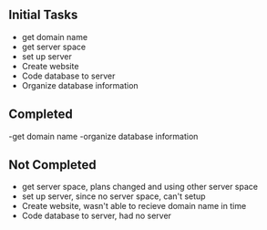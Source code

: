 ## Initial Tasks
- get domain name
- get server space
- set up server
- Create website
- Code database to server
- Organize database information

## Completed
-get domain name
-organize database information

## Not Completed
- get server space, plans changed and using other server space
- set up server, since no server space, can't setup
- Create website, wasn't able to recieve domain name in time
- Code database to server, had no server
